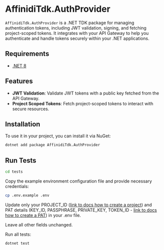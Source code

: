 # AffinidiTdk.AuthProvider

`AffinidiTdk.AuthProvider` is a .NET TDK package for managing authentication tokens, including JWT validation, signing, and fetching project-scoped tokens. It integrates with your API Gateway to help you authenticate and handle tokens securely within your .NET applications.

## Requirements

- [.NET 8](https://dotnet.microsoft.com/en-us/download/dotnet/8.0)

## Features

- **JWT Validation**: Validate JWT tokens with a public key fetched from the API Gateway.
- **Project Scoped Tokens**: Fetch project-scoped tokens to interact with secure resources.

## Installation

To use it in your project, you can install it via NuGet:

```bash
dotnet add package AffinidiTdk.AuthProvider
```

## Run Tests

```bash
cd tests
```

Copy the example environment configuration file and provide necessary credentials:

```bash
cp .env.example .env
```

Update only your PROJECT_ID ([link to docs how to create a project](https://docs.affinidi.com/docs/get-started/create-project/)) and PAT details (KEY_ID, PASSPHRASE, PRIVATE_KEY, TOKEN_ID - [link to docs how to create a PAT](https://docs.affinidi.com/dev-tools/affinidi-tdk/get-access-token/)) in your .env file.

Leave all other fields unchanged.

Run all tests:

```bash
dotnet test
```

